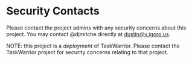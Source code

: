 # Security Contacts

Please contact the project admins with any security concerns about this project.
You may contact @djmitche directly at dustin@v.igoro.us.

NOTE: this project is a _deployment_ of TaskWarrior.
Please contact the TaskWarrior project for security concerns relating to that project.
